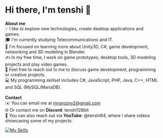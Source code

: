 # Hi there, I'm tenshi 👋

**About me**<br />
💡 I like to explore new technologies, create desktop applications and games.<br />
🎓 I'm currently studying Telecommunications and IT.<br />
🌱 I'm focused on learning more about Unity3D, C#, game development, networking and 3D modeling in Blender.<br />
✍️ In my free time, I work on game prototypes, desktop tools, 3D modeling projects and play video games.<br />
💬 Feel free to reach out to me to discuss game development, programming or creative projects.<br />
💻 My programming skillset includes C#, JavaScript, PHP, Java, C++, HTML and SQL (MySQL/MariaDB).
<br /><br />
**Contact**<br />
✉️ You can email me at mnarozny2@gmail.com<br />
🌐 Or contact me on **Discord**: tenshi128bit<br />
🎥 You can also reach out via **YouTube**: @tenshi64, where I share videos showcasing some of my projects.

[![My Skills](https://skillicons.dev/icons?i=js,cs,cpp,php,java,mysql,html,css,unity,blender,androidstudio,dotnet&perline=20)](https://skillicons.dev)
